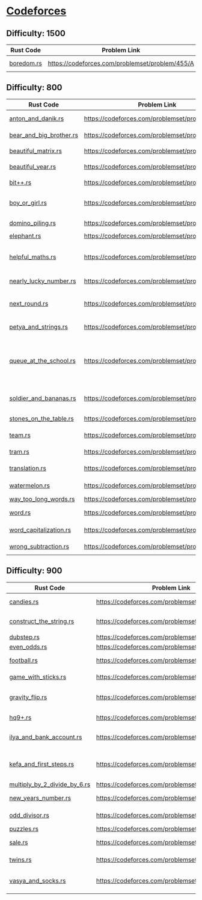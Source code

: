 # [Codeforces](https://codeforces.com/)
## Difficulty: 1500
| Rust Code | Problem Link | Tags |
| --------- | ------------ | ---- |
| [boredom.rs](src/archive/1500/boredom.rs) | https://codeforces.com/problemset/problem/455/A | `dp`, `*1500` |

## Difficulty: 800
| Rust Code | Problem Link | Tags |
| --------- | ------------ | ---- |
| [anton_and_danik.rs](src/archive/800/anton_and_danik.rs) | https://codeforces.com/problemset/problem/734/A | `implementation`, `strings`, `*800` |
| [bear_and_big_brother.rs](src/archive/800/bear_and_big_brother.rs) | https://codeforces.com/problemset/problem/791/A | `implementation`, `*800` |
| [beautiful_matrix.rs](src/archive/800/beautiful_matrix.rs) | https://codeforces.com/problemset/problem/263/A | `implementation`, `*800` |
| [beautiful_year.rs](src/archive/800/beautiful_year.rs) | https://codeforces.com/problemset/problem/271/A | `brute force`, `*800` |
| [bit++.rs](src/archive/800/bit++.rs) | https://codeforces.com/problemset/problem/282/A | `implementation`, `*800` |
| [boy_or_girl.rs](src/archive/800/boy_or_girl.rs) | https://codeforces.com/problemset/problem/236/A | `brute force`, `implementation`, `strings`, `*800` |
| [domino_piling.rs](src/archive/800/domino_piling.rs) | https://codeforces.com/problemset/problem/50/A | `greedy`, `math`, `*800` |
| [elephant.rs](src/archive/800/elephant.rs) | https://codeforces.com/problemset/problem/617/A | `math`, `*800` |
| [helpful_maths.rs](src/archive/800/helpful_maths.rs) | https://codeforces.com/problemset/problem/339/A | `greedy`, `implementation`, `sortings`, `strings`, `*800` |
| [nearly_lucky_number.rs](src/archive/800/nearly_lucky_number.rs) | https://codeforces.com/problemset/problem/110/A | `implementation`, `*800` |
| [next_round.rs](src/archive/800/next_round.rs) | https://codeforces.com/problemset/problem/158/A | `*special problem`, `implementation`, `*800` |
| [petya_and_strings.rs](src/archive/800/petya_and_strings.rs) | https://codeforces.com/problemset/problem/112/A | `implementation`, `strings`, `*800` |
| [queue_at_the_school.rs](src/archive/800/queue_at_the_school.rs) | https://codeforces.com/problemset/problem/266/B | `constructive algorithms`, `graph matchings`, `implementation`, `shortest paths`, `*800` |
| [soldier_and_bananas.rs](src/archive/800/soldier_and_bananas.rs) | https://codeforces.com/problemset/problem/546/A | `brute force`, `implementation`, `math`, `*800` |
| [stones_on_the_table.rs](src/archive/800/stones_on_the_table.rs) | https://codeforces.com/problemset/problem/266/A | `implementation`, `*800` |
| [team.rs](src/archive/800/team.rs) | https://codeforces.com/problemset/problem/231/A | `brute force`, `greedy`, `*800` |
| [tram.rs](src/archive/800/tram.rs) | https://codeforces.com/problemset/problem/116/A | `implementation`, `*800` |
| [translation.rs](src/archive/800/translation.rs) | https://codeforces.com/problemset/problem/41/A | `implementation`, `strings`, `*800` |
| [watermelon.rs](src/archive/800/watermelon.rs) | https://codeforces.com/problemset/problem/4/A | `brute force`, `math`, `*800` |
| [way_too_long_words.rs](src/archive/800/way_too_long_words.rs) | https://codeforces.com/problemset/problem/71/A | `strings`, `*800` |
| [word.rs](src/archive/800/word.rs) | https://codeforces.com/problemset/problem/59/A | `implementation`, `strings`, `*800` |
| [word_capitalization.rs](src/archive/800/word_capitalization.rs) | https://codeforces.com/problemset/problem/281/A | `implementation`, `strings`, `*800` |
| [wrong_subtraction.rs](src/archive/800/wrong_subtraction.rs) | https://codeforces.com/problemset/problem/977/A | `implementation`, `*800` |

## Difficulty: 900
| Rust Code | Problem Link | Tags |
| --------- | ------------ | ---- |
| [candies.rs](src/archive/900/candies.rs) | https://codeforces.com/problemset/problem/1343/A | `brute force`, `math`, `*900` |
| [construct_the_string.rs](src/archive/900/construct_the_string.rs) | https://codeforces.com/problemset/problem/1335/B | `constructive algorithms`, `*900` |
| [dubstep.rs](src/archive/900/dubstep.rs) | https://codeforces.com/problemset/problem/208/A | `strings`, `*900` |
| [even_odds.rs](src/archive/900/even_odds.rs) | https://codeforces.com/problemset/problem/318/A | `math`, `*900` |
| [football.rs](src/archive/900/football.rs) | https://codeforces.com/problemset/problem/96/A | `implementation`, `strings`, `*900` |
| [game_with_sticks.rs](src/archive/900/game_with_sticks.rs) | https://codeforces.com/problemset/problem/451/A | `implementation`, `*900` |
| [gravity_flip.rs](src/archive/900/gravity_flip.rs) | https://codeforces.com/problemset/problem/405/A | `greedy`, `implementation`, `sortings`, `*900` |
| [hq9+.rs](src/archive/900/hq9+.rs) | https://codeforces.com/problemset/problem/133/A | `implementation`, `*900` |
| [ilya_and_bank_account.rs](src/archive/900/ilya_and_bank_account.rs) | https://codeforces.com/problemset/problem/313/A | `implementation`, `number theory`, `*900` |
| [kefa_and_first_steps.rs](src/archive/900/kefa_and_first_steps.rs) | https://codeforces.com/problemset/problem/580/A | `brute force`, `dp`, `implementation`, `*900` |
| [multiply_by_2_divide_by_6.rs](src/archive/900/multiply_by_2_divide_by_6.rs) | https://codeforces.com/problemset/problem/1374/B | `math`, `*900` |
| [new_years_number.rs](src/archive/900/new_years_number.rs) | https://codeforces.com/problemset/problem/1475/B | `brute force`, `dp`, `math`, `*900` |
| [odd_divisor.rs](src/archive/900/odd_divisor.rs) | https://codeforces.com/problemset/problem/1475/A | `math`, `number theory`, `*900` |
| [puzzles.rs](src/archive/900/puzzles.rs) | https://codeforces.com/problemset/problem/337/A | `greedy`, `*900` |
| [sale.rs](src/archive/900/sale.rs) | https://codeforces.com/problemset/problem/34/B | `greedy`, `sortings`, `*900` |
| [twins.rs](src/archive/900/twins.rs) | https://codeforces.com/problemset/problem/160/A | `greedy`, `sortings`, `*900` |
| [vasya_and_socks.rs](src/archive/900/vasya_and_socks.rs) | https://codeforces.com/problemset/problem/460/A | `brute force`, `implementation`, `math`, `*900` |

